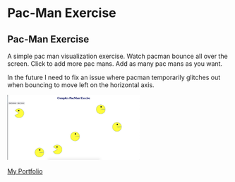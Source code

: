 # Pac-Man Exercise
## Pac-Man Exercise
A simple pac man visualization exercise. Watch pacman bounce all over the screen. Click to add more pac mans. Add as many pac mans as you want.

In the future I need to fix an issue where pacman temporarily glitches out when bouncing to move left on the horizontal axis.

<img src="pacman.png" width="300"/>


<a href="https://vegan-morpheus.github.io/">My Portfolio</a>
